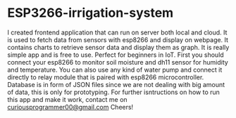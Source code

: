 # ESP3266-irrigation-system
I created frontend application that can run on server both local and cloud. It is used to fetch data from sensors with esp8266 and display on webpage. It contains charts to retrieve sensor data and display them as graph. It is really simple app and is free to use. Perfect for beginners in IoT.
First you should connect your esp8266 to monitor soil moisture and dh11 sensor for humidity and temperature. You can also use any kind of water pump and connect it directly to relay module that is paired with esp8266 microcontroller.
Database is in form of JSON files since we are not dealing with big amount of data, this is only for prototyping. For further isntructions on how to run this app and make it work, contact me on curiousprogrammer00@gmail.com 
Cheers!
